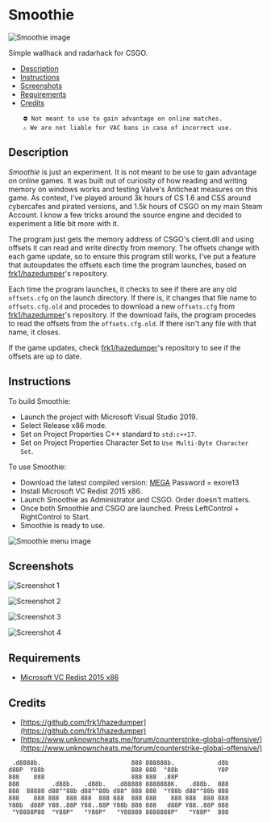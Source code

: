 # Smoothie

![Smoothie image](https://i.imgur.com/c2KcIwK.png)

Simple wallhack and radarhack for CSGO.

- [Description](#Description)
- [Instructions](#Instructions)
- [Screenshots](#Screenshots)
- [Requirements](#Requirements)
- [Credits](#Credits)

```
    ⛔ Not meant to use to gain advantage on online matches.
    ⚠️ We are not liable for VAC bans in case of incorrect use.
```

## Description

_Smoothie_ is just an experiment. It is not meant to be use to gain advantage on online games. 
It was built out of curiosity of how reading and writing memory on windows works and testing Valve's Anticheat measures on this game. 
As context, I've played around 3k hours of CS 1.6 and CSS around cybercafes and pirated versions, and 1.5k hours of CSGO on my main Steam Account. I know a few tricks around the source engine and decided to experiment a litle bit more with it.

The program just gets the memory address of CSGO's client.dll and using offsets it can read and write directly from memory.
The offsets change with each game update, so to ensure this program still works, I've put a feature that autoupdates the offsets each time the program launches, based on [frk1/hazedumper](https://github.com/frk1/hazedumper)'s repository.

Each time the program launches, it checks to see if there are any old `offsets.cfg` on the launch directory. If there is, it changes that file name to `offsets.cfg.old` and procedes to download a new `offsets.cfg` from [frk1/hazedumper](https://github.com/frk1/hazedumper)'s repository. If the download fails, the program procedes to read the offsets from the `offsets.cfg.old`. If there isn't any file with that name, it closes.

If the game updates, check [frk1/hazedumper](https://github.com/frk1/hazedumper)'s repository to see if the offsets are up to date.

## Instructions

To build Smoothie: 
- Launch the project with Microsoft Visual Studio 2019. 
- Select Release x86 mode.
- Set on Project Properties C++ standard to `std:c++17`.
- Set on Project Properties Character Set to `Use Multi-Byte Character Set`.

To use Smoothie:
- Download the latest compiled version: [MEGA](https://mega.nz/folder/yyAXiIhB#RBZJv9kRIS7KGkS9g3e8og) Password = exore13
- Install Microsoft VC Redist 2015 x86.
- Launch Smoothie as Administrator and CSGO. Order doesn't matters.
- Once both Smoothie and CSGO are launched. Press LeftControl + RightControl to Start.
- Smoothie is ready to use.

![Smoothie menu image](https://i.imgur.com/lpm645k.png?1)

## Screenshots

![Screenshot 1](https://i.imgur.com/qXs42vE.png)

![Screenshot 2](https://i.imgur.com/XvXPiE9.png)

![Screenshot 3](https://i.imgur.com/P6Z5zRD.png)

![Screenshot 4](https://i.imgur.com/ziyNkCR.png)

## Requirements

- [Microsoft VC Redist 2015 x86](https://www.microsoft.com/en-us/download/details.aspx?id=48145)

## Credits
- [https://github.com/frk1/hazedumper](https://github.com/frk1/hazedumper)
- [https://www.unknowncheats.me/forum/counterstrike-global-offensive/](https://www.unknowncheats.me/forum/counterstrike-global-offensive/)

```
 .d8888b.                         888 888888b.            d8b 
d88P  Y88b                        888 888  "88b           Y8P 
888    888                        888 888  .88P               
888         .d88b.   .d88b.   .d88888 8888888K.   .d88b.  888 
888  88888 d88""88b d88""88b d88" 888 888  "Y88b d88""88b 888 
888    888 888  888 888  888 888  888 888    888 888  888 888 
Y88b  d88P Y88..88P Y88..88P Y88b 888 888   d88P Y88..88P 888 
 "Y8888P88  "Y88P"   "Y88P"   "Y88888 8888888P"   "Y88P"  888 
```

